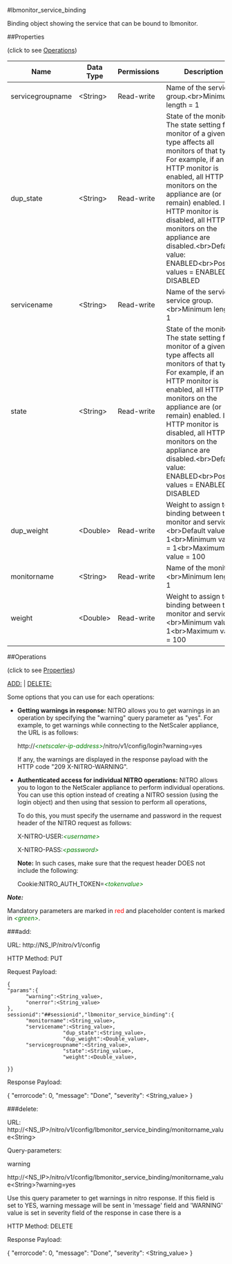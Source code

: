 #lbmonitor_service_binding

Binding object showing the service that can be bound to lbmonitor.


##Properties 
<span>(click to see [Operations](#operations))</span>


<table><thead><tr><th>Name</th><th> Data Type</th><th> Permissions</th><th>Description</th></tr></thead><tbody><tr><td>servicegroupname</td><td>&lt;String></td><td>Read-write</td><td>Name of the service group.&lt;br>Minimum length = 1</td><tr><tr><td>dup_state</td><td>&lt;String></td><td>Read-write</td><td>State of the monitor. The state setting for a monitor of a given type affects all monitors of that type. For example, if an HTTP monitor is enabled, all HTTP monitors on the appliance are (or remain) enabled. If an HTTP monitor is disabled, all HTTP monitors on the appliance are disabled.&lt;br>Default value: ENABLED&lt;br>Possible values = ENABLED, DISABLED</td><tr><tr><td>servicename</td><td>&lt;String></td><td>Read-write</td><td>Name of the service or service group.&lt;br>Minimum length = 1</td><tr><tr><td>state</td><td>&lt;String></td><td>Read-write</td><td>State of the monitor. The state setting for a monitor of a given type affects all monitors of that type. For example, if an HTTP monitor is enabled, all HTTP monitors on the appliance are (or remain) enabled. If an HTTP monitor is disabled, all HTTP monitors on the appliance are disabled.&lt;br>Default value: ENABLED&lt;br>Possible values = ENABLED, DISABLED</td><tr><tr><td>dup_weight</td><td>&lt;Double></td><td>Read-write</td><td>Weight to assign to the binding between the monitor and service.&lt;br>Default value: 1&lt;br>Minimum value = 1&lt;br>Maximum value = 100</td><tr><tr><td>monitorname</td><td>&lt;String></td><td>Read-write</td><td>Name of the monitor.&lt;br>Minimum length = 1</td><tr><tr><td>weight</td><td>&lt;Double></td><td>Read-write</td><td>Weight to assign to the binding between the monitor and service.&lt;br>Minimum value = 1&lt;br>Maximum value = 100</td><tr></tbody></table>
##Operations 
<span>(click to see [Properties](#properties))</span>


[ADD:](#add:) | [DELETE:](#delete:)


Some options that you can use for each operations:
<ul><li><p><b>Getting warnings in response:</b> NITRO allows you to get warnings in an operation by specifying the "warning" query parameter as "yes". For example, to get warnings while connecting to the NetScaler appliance, the URL is as follows:</p><p>http://<span style="color:green;font-style:italic;">&lt;netscaler-ip-address&gt;</span>/nitro/v1/config/login?warning=yes</p><p>If any, the warnings are displayed in the response payload with the HTTP code "209 X-NITRO-WARNING".</p></li><li><p><b>Authenticated access for individual NITRO operations:</b> NITRO allows you to logon to the NetScaler appliance to perform individual operations. You can use this option instead of creating a NITRO session (using the login object) and then using that session to perform all operations,</p><p>To do this, you must specify the username and password in the request header of the NITRO request as follows:</p><p>X-NITRO-USER:<span style="color:green;font-style:italic;">&lt;username&gt;</span></p><p>X-NITRO-PASS:<span style="color:green;font-style:italic;">&lt;password&gt;</span></p><p><b>Note:</b> In such cases, make sure that the request header DOES not include the following:</p><p>Cookie:NITRO_AUTH_TOKEN=<span style="color:green;font-style:italic;">&lt;tokenvalue&gt;</span></p></li></ul>



***Note:*** 
Mandatory parameters are marked in <span style="color:#FF0000;">red</span> and placeholder content is marked in <span style="color:green;font-style:italic">&lt;green&gt;</span>.

###add:



URL: http://NS_IP/nitro/v1/config
HTTP Method: PUT
Request Payload: ```{"params":{      "warning":<String_value>,      "onerror":<String_value>},sessionid":"##sessionid","lbmonitor_service_binding":{      "monitorname":<String_value>,      "servicename":<String_value>,                  "dup_state":<String_value>,                  "dup_weight":<Double_value>,      "servicegroupname":<String_value>,                  "state":<String_value>,                  "weight":<Double_value>,}}```
Response Payload: 
{ "errorcode": 0, "message": "Done", "severity": <String_value> }


###delete:



URL: http://&lt;NS_IP&gt;/nitro/v1/config/lbmonitor_service_binding/monitorname_value&lt;String&gt;
Query-parameters:
warning
http://&lt;NS_IP&gt;/nitro/v1/config/lbmonitor_service_binding/monitorname_value&lt;String&gt;?warning=yes
Use this query parameter to get warnings in nitro response. If this field is set to YES, warning message will be sent in 'message' field and 'WARNING' value is set in severity field of the response in case there is a



HTTP Method: DELETE
Response Payload: 
{ "errorcode": 0, "message": "Done", "severity": <String_value> }


